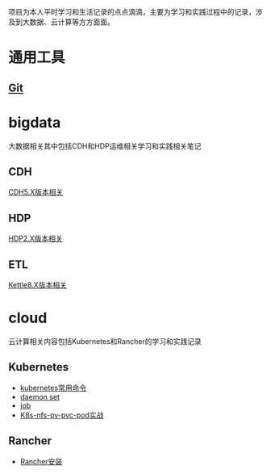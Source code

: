 项目为本人平时学习和生活记录的点点滴滴，主要为学习和实践过程中的记录，涉及到大数据、云计算等方方面面。

# 通用工具

## [Git](util/README.MD)



# bigdata

大数据相关其中包括CDH和HDP运维相关学习和实践相关笔记

## CDH

[CDH5.X版本相关](bigdata/cdh/cdh5/README.md)

## HDP

[HDP2.X版本相关](bigdata/hdp/hdp2.x/README.md)

## ETL

[Kettle8.X版本相关](bigdata/Kettle/README.md)



# cloud

云计算相关内容包括Kubernetes和Rancher的学习和实践记录

## Kubernetes

- [kubernetes常用命令](cloud/kubernetes/kubernetes常用命令.md)
- [daemon set](cloud/kubernetes/DaemonSet.md)
- [job](cloud/kubernetes/Job.md)
- [K8s-nfs-pv-pvc-pod实战](cloud/kubernetes/K8s-nfs-pv-pvc-pod实战.md)

## Rancher

- [Rancher安装](cloud/rancher/rancherInstall.md)

